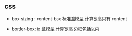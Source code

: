## css
- box-sizing :
    content-box 标准盒模型
    计算宽高只有 content

- border-box:
    ie 盒模型
    计算宽高 边框包括以内
